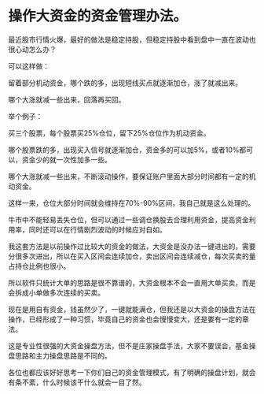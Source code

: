 # 操作大资金的资金管理办法。
[url]: (https://t.zsxq.com/VZF6em2)

最近股市行情火爆，最好的做法是稳定持股，但稳定持股中看到盘中一直在波动也很心动怎么办？

可以这样做：

留着部分机动资金，哪个跌的多，出现短线买点就逐渐加仓，涨了就减出来。

哪个大涨就减一些出来，回落再买回。

举个例子：

买三个股票，每个股票买25%仓位，留下25%仓位作为机动资金。

哪个股票跌的多，出现买入信号就逐渐加仓，资金多的可以加5%，或者10%都可以，资金少的就一次性加多一些。

哪个大涨就减一些出来，不断滚动操作，要保证账户里面大部分时间都有一定的机动资金。

这样一来，仓位大部分时间就会维持在70%-90%区间，我自己就是这么处理的。

牛市中不能轻易丢失仓位，但可以通过一些调仓换股去合理利用资金，提高资金利用率，同时还可以在行情剧烈波动的时候应对自如。

我这套方法是以前操作过比较大的资金的做法，大资金是没办法一键进出的，需要分很多次进出，所以在买入区间会连续加仓，卖出区间会连续减仓，每次买卖的量占持仓比例也很小。

所以软件只统计大单的思路是很不靠谱的，大资金根本不会一直用大单买卖，而是会拆成小单做多次连续的买卖。

现在是用自有资金，钱虽然少了，一键就能满仓，但我还是以大资金的操盘方法在操作，已经形成了一种习惯，毕竟自己的资金也会慢慢变大，还是要有一定的章法。

这是专业性很强的大资金操盘方法，但不是庄家操盘手法，大家不要误会，基金操盘思路和主力操盘思路是不同的。

各位也都应该好好思考一下你们自己的资金管理模式，有了明确的操盘计划，就会有条不紊，什么时候该干什么就会一目了然。